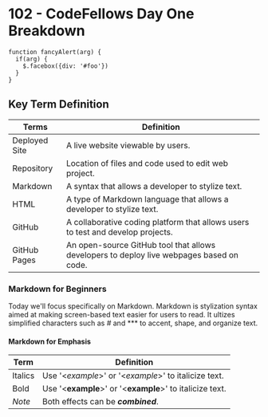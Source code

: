 # 102 - CodeFellows Day One Breakdown

    function fancyAlert(arg) {
      if(arg) {
        $.facebox({div: '#foo'})
      }
    }
        

## Key Term Definition

Terms | Definition
------------ | ------------
Deployed Site | A live website viewable by users.
Repository | Location of files and code used to edit web project.
Markdown | A syntax that allows a developer to stylize text.
HTML | A type of Markdown language that allows a developer to stylize text.
GitHub | A collaborative coding platform that allows users to test and develop projects.
GitHub Pages | An open-source GitHub tool that allows developers to deploy live webpages based on code.

### Markdown for Beginners

Today we'll focus specifically on Markdown. Markdown is stylization syntax aimed at making screen-based text easier for users to read. It ultizes simplified characters such as *#* and *** to accent, shape, and organize text.

#### **Markdown for Emphasis**


Term | Definition
------------ | -------------
Italics | Use '<*example*>' or '<_example_>' to italicize text.
Bold | Use '<**example**>' or '<__example__>' to italicize text.
*Note* | Both effects can be ***combined***.
